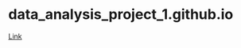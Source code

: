 # data_analysis_project_1.github.io
[Link]([https://pages.github.com/](https://stackoverflow.com/questions/57164629/how-to-read-an-excel-dataframe-from-a-private-github-repository-using-pandas)https://stackoverflow.com/questions/57164629/how-to-read-an-excel-dataframe-from-a-private-github-repository-using-pandas)

